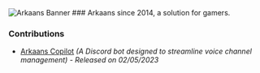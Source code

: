 <img src="https://previews.dropbox.com/p/thumb/ACOx5pGm9N6ix21henhIZZkVbBYI39ji2G2-2iaOZJI8ty4vAFoJWIxCNJHArAHztBR6hFwSHo-TV51P8fOVmNduNnC2eodFW7teHvmNGjvfDC5krok-YTP2A4gcerq7CzwWWBFDqZYBCVaASembaEHZGDl53INf-lUuBYJAygJJzHUooc5pntRql_wxcHkKewKQKJ50GlPU5PTvYpwV_HLuJJvD9Ga-a9ChDDvfZDyjFzAFZ-xSQXOtT-Py_bZ-fOnRaMsP0gDW5WnafoRKVMMH30qPyZstjN3ETRrkTrDndzwwZIxAHGyueFtgqbFi-_2HfshUh7qt6zuhMNFyDN-G/p.jpeg" alt="Arkaans Banner" />
### Arkaans since 2014, a solution for gamers.

### Contributions
- [Arkaans Copilot](https://github.com/Arkaans/arkaans-copilot) *(A Discord bot designed to streamline voice channel management)* - *Released on 02/05/2023*
